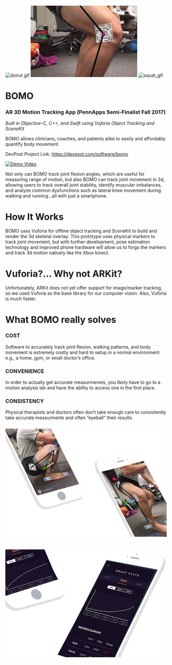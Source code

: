 ![donut gif](https://github.com/HackBomo/Bomo/blob/master/Images/Eating_Donuts.gif)
![bomo gif](https://github.com/HackBomo/Bomo/blob/master/Images/BomoGif.gif)
![squat_gif](https://github.com/HackBomo/Bomo/blob/master/Images/squat%20gif.gif)

# BOMO
### AR 3D Motion Tracking App (PennApps Semi-Finalist Fall 2017)
*Built in Objective-C, C++, and Swift using Vuforia Object Tracking and SceneKit*

BOMO allows clinicians, coaches, and patients alike to easily and affordably quantify body movement.

DevPost Project Link: https://devpost.com/software/bomo

[![Demo Video](https://img.youtube.com/vi/T-njDnVP4bc9I/0.jpg)](https://www.youtube.com/watch?v=njDnVP4bc9I)

Not only can BOMO track joint flexion angles, which are useful for measuring range of motion, but also BOMO can track joint movement in 3d, allowing users to track overall joint stabliity, identify muscular imbalances, and analyze common dysfunctions such as lateral knee movement during walking and running…all with just a smartphone.


# How It Works
BOMO uses Vuforia for offline object tracking and SceneKit to build and render the 3d skeletal overlay. This prototype uses physical markers to track joint movement, but with further development, pose estimation technology and improved phone hardware will allow us to forgo the markers and track 3d motion natively like the Xbox kinect.

# Vuforia?... Why not ARKit?
Unfortunately, ARKit does not yet offer support for image/marker tracking, so we used Vuforia as the base library for our computer vision. Also, Vuforia is much faster.

# What BOMO really solves

### COST
Software to accurately track joint flexion, walking patterns, and body movement is extremely costly and hard to setup in a normal environment: e.g., a home, gym, or small doctor’s office.

### CONVENIENCE
In order to actually get accurate measurmenets, you likely have to go to a motion analysis lab and have the ability to access one in the first place.

### CONSISTENCY 
Physical therapists and doctors often don’t take enough care to consistently take accurate measurments and often “eyeball” their results.

![image](https://github.com/HackBomo/Bomo/blob/master/Images/Screenshots.jpg)

![image](https://github.com/HackBomo/Bomo/blob/master/Images/Stats%20Page.jpg)


